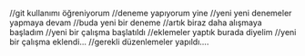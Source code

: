 //git kullanımı öğreniyorum
//deneme yapıyorum yine
//yeni yeni denemeler yapmaya devam
//buda yeni bir deneme
//artık biraz daha alışmaya başladım
//yeni bir çalışma başlatıldı
//eklemeler yaptık burada diyelim
//yeni bir çalışma eklendi...
//gerekli düzenlemeler yapıldı....
